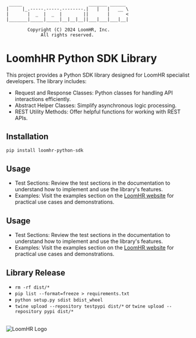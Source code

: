 ``` 
 _____                         _______ ______
|     |_.-----.-----.--------.|   |   |   __ \
|       |  _  |  _  |        ||       |      <
|_______|_____|_____|__|__|__||___|___|___|__|
           
        Copyright (C) 2024 LoomHR, Inc.
             All rights reserved.
```

# LoomhHR Python SDK Library

This project provides a Python SDK library designed for LoomHR specialist developers. The library includes:

- Request and Response Classes: Python classes for handling API interactions efficiently.
- Abstract Helper Classes: Simplify asynchronous logic processing.
- REST Utility Methods: Offer helpful functions for working with REST APIs.

## Installation

```bash
pip install loomhr-python-sdk
```

## Usage

- Test Sections: Review the test sections in the documentation to understand how to implement and use the library's
  features.
- Examples: Visit the examples section on the [LoomHR website](https://loomh.ai) for practical use cases and
  demonstrations.

## Usage

- Test Sections: Review the test sections in the documentation to understand how to implement and use the library's
  features.
- Examples: Visit the examples section on the [LoomHR website](https://loomh.ai) for practical use cases and
  demonstrations.

## Library Release

- `rm -rf dist/*`
- `pip list --format=freeze > requirements.txt`
- `python setup.py sdist bdist_wheel`
- `twine upload --repository testpypi dist/*` or `twine upload --repository pypi dist/*`

<br />
<img src="https://loomhr.ai/images/logo_64x64.png" alt="LoomHR Logo">